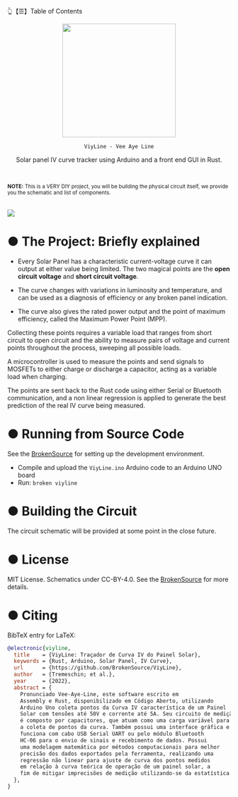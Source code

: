 👆【☰】Table of Contents

<div align="center">
  <img src="https://github.com/BrokenSource/ViyLine/raw/Master/ViyLine/icon.png" onerror="this.src='../ViyLine/icon.png'" width="256"/>

    ViyLine - Vee Aye Line

  Solar panel IV curve tracker using Arduino and a front end GUI in Rust.

</div>

<br>

<sub><b>NOTE:</b> This is a VERY DIY project, you will be building the physical circuit itself, we provide you the schematic and list of components.</sub>

<br>

<img src="https://user-images.githubusercontent.com/29046864/206887190-394abf94-4711-4895-99ae-ba2229928477.png"/>



# ● The Project: Briefly explained
- Every Solar Panel has a characteristic current-voltage curve it can output at either value being limited. The two magical points are the **open circuit voltage** and **short circuit voltage**.

- The curve changes with variations in luminosity and temperature, and can be used as a diagnosis of efficiency or any broken panel indication.

- The curve also gives the rated power output and the point of maximum efficiency, called the Maximum Power Point (MPP).

Collecting these points requires a variable load that ranges from short circuit to open circuit and the ability to measure pairs of voltage and current points throughout the process, sweeping all possible loads.

A microcontroller is used to measure the points and send signals to MOSFETs to either charge or discharge a capacitor, acting as a variable load when charging.

The points are sent back to the Rust code using either Serial or Bluetooth communication, and a non linear regression is applied to generate the best prediction of the real IV curve being measured.


# ● Running from Source Code
See the [BrokenSource](https://github.com/Tremeschin/BrokenSource) for setting up the development environment.

- Compile and upload the `ViyLine.ino` Arduino code to an Arduino UNO board
- Run: `broken viyline`


# ● Building the Circuit
The circuit schematic will be provided at some point in the close future.


# ● License

MIT License. Schematics under CC-BY-4.0. See the [BrokenSource](https://github.com/Tremeschin/BrokenSource) for more details.


# ● Citing

BibTeX entry for LaTeX:
```bibtex
@electronic{viyline,
  title    = {ViyLine: Traçador de Curva IV do Painel Solar},
  keywords = {Rust, Arduino, Solar Panel, IV Curve},
  url      = {https://github.com/BrokenSource/ViyLine},
  author   = {Tremeschin; et al.},
  year     = {2022},
  abstract = {
    Pronunciado Vee-Aye-Line, este software escrito em
    Assembly e Rust, disponibilizado em Código Aberto, utilizando
    Arduino Uno coleta pontos da Curva IV característica de um Painel
    Solar com tensões até 50V e corrente até 5A. Seu circuito de medição
    é composto por capacitores, que atuam como uma carga variável para
    a coleta de pontos da curva. Também possui uma interface gráfica e
    funciona com cabo USB Serial UART ou pelo módulo Bluetooth
    HC-06 para o envio de sinais e recebimento de dados. Possui
    uma modelagem matemática por métodos computacionais para melhor
    precisão dos dados exportados pela ferramenta, realizando uma
    regressão não linear para ajuste de curva dos pontos medidos
    em relação à curva teórica de operação de um painel solar, a
    fim de mitigar imprecisões de medição utilizando-se da estatística.
  },
}
```